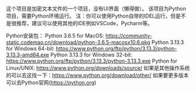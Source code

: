 这个项目是加密文本文件的一个项目，没有UI界面（懒得做）。
该项目为Python项目，需要Python环境运行。
注：你可以使用Python自带的IDEL运行，但是不是很推荐，建议可以使用其他的IDE例如VSCode，Pycharm等。

Python安装包：
Python 3.6.5 for MacOS: https://community-static.codemao.cn/download/python-3.6.5-macosx10.6.pkg
Python 3.13.3 for Windows 64-bit: https://www.python.org/ftp/python/3.13.3/python-3.13.3-amd64.exe
Python 3.13.3 for Windows 32-bit: https://www.python.org/ftp/python/3.13.3/python-3.13.3.exe
Python for Linux/UNIX: https://www.python.org/downloads/source/
如果是其他操作系统的可以去这找一下：https://www.python.org/download/other/
如果要更多版本可以去Python官网(https://python.org)
